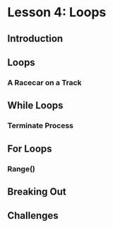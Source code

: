 # Lesson 4: Loops

## Introduction

## Loops

### A Racecar on a Track

## While Loops

### Terminate Process

## For Loops

### Range()

## Breaking Out

## Challenges